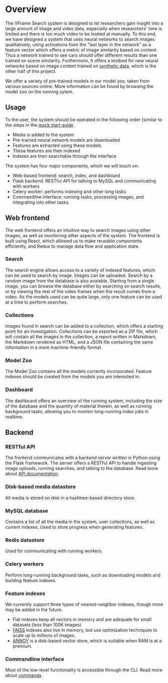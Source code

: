 # Overview

The VFrame Search system is designed to let researchers gain insight into a large amount of image and video data, especially when researchers' time is limited and there is too much video to be looked at manually.  To this end, we have designed a system that uses neural networks to search images qualitatively, using activations from the "last layer in the network" as a feature vector which offers a metric of image similarity based on content.  Thus a network trained to see cars should offer different results than one trained on scene similarity.  Furthermore, it offers a testbed for new neural networks based on image content trained on [synthetic data](https://vframe.io/research/synthetic-datasets/), which is the other half of this project.

We offer a variety of pre-trained models in our model zoo, taken from various sources online.  More information can be found by browsing the model zoo on the running sytem.


## Usage

To the user, the system should be operated in the following order (similar to the steps in the [quick start guide](../README.md).

- Media is added to the system
- Pre-trained neural network models are downloaded
- Features are extracted using these models
- These features are then indexed
- Indexes are then searchable through the interface

The system has four major components, which we will touch on:

- Web-based frontend: search, index, and dashboard
- Flask backend: RESTful API for talking to MySQL and communicating with workers
- Celery worker: performs indexing and other long tasks
- Commandline interface: running tasks, processing images, and integrating into other tasks.

## Web frontend

The web frontend offers an intuitive way to search images using other images, as well as monitoring other aspects of the system.  The frontend is built using React, which allowed us to make reusable components efficiently, and Redux to manage data flow and application state.

### Search

The search engine allows access to a variety of indexed features, which can be used to search by image.  Images can be uploaded.  Search by a random image from the database is also avaiable.  Starting from a single image, you can browse the database either by searching on search results, or by viewing the rest of the video frames when the result comes from a video.  As the models used can be quite large, only one feature can be used at a time to perform searches.

### Collections

Images found in search can be added to a collection, which offers a starting point for an investigation.  Collections can be exported as a ZIP file, which will contain all the images in the collection, a report written in Markdown, the Markdown rendered as HTML, and a JSON file containing the same information in a more machine-friendly format.

### Model Zoo

The Model Zoo contains all the models currently incorporated.  Feature indexes should be created from the models you are interested in.

### Dashboard

The dashboard offers an overview of the running system, including the size of the database and the quantity of material therein, as well as running background tasks, allowing you to monitor long-running index jobs in realtime.


## Backend

### RESTful API

The frontend communicates with a backend server written in Python using the Flask framework.  The server offers a RESTful API to handle ingesting image uploads, running searches, and talking to the database.  Read more about [API documentation](api.md).

### Disk-based media datastore

All media is stored on disk in a hashtree-based directory store.

### MySQL database

Contains a list of all the media in the system, user collections, as well as current indexes.  Used to store progress when generating features.

### Redis datastore

Used for communicating with running workers.

### Celery workers

Perform long-running background tasks, such as downloading models and building feature indexes.

### Feature indexes

We currently support three types of nearest-neighbor indexes, though more may be added in the future.

- Flat indexes keep all vectors in memory and are adequate for small datasets (less than 100K images)
- [FAISS](https://github.com/facebookresearch/faiss) indexes also live in memory, but use optimization techniques to scale up to millions of images.
- [ANNOY](https://github.com/spotify/annoy) is a disk-based vector store, which is suitable when RAM is at a premium.

### Commandline interface

Most of the low-level functionality is accessible through the CLI.  Read more about [commands](commands.md).

